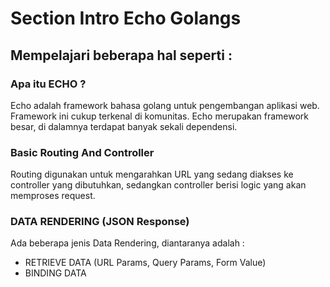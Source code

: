 # Section Intro Echo Golangs

## Mempelajari beberapa hal seperti :

### Apa itu ECHO ?
Echo adalah framework bahasa golang untuk pengembangan aplikasi web. Framework ini cukup terkenal di komunitas. Echo merupakan framework besar, di dalamnya terdapat banyak sekali dependensi.

### Basic Routing And Controller
Routing digunakan untuk mengarahkan URL yang sedang diakses ke controller yang dibutuhkan, sedangkan controller berisi logic yang akan memproses request.

### DATA RENDERING (JSON Response)
Ada beberapa jenis Data Rendering, diantaranya adalah :
- RETRIEVE DATA (URL Params, Query Params, Form Value)
- BINDING DATA